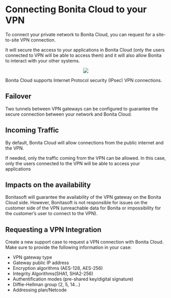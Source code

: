 # Connecting Bonita Cloud to your VPN

To connect your private network to Bonita Cloud, you can request for a site-to-site VPN connection.

It will secure the access to your applications in Bonita Cloud (only the users connected to VPN will be able to access them) and it will also allow Bonita to interact with your other systems.

<div style="text-align:center">
    <img src="cloud/images/master/DiagVPN.png"> 
</div>

Bonita Cloud supports Internet Protocol security (IPsec) VPN connections.

## Failover
Two tunnels between VPN gateways can be configured to guarantee the secure connection between your network and Bonita Cloud.

## Incoming Traffic
By default, Bonita Cloud will allow connections from the public internet and the VPN. 

If needed, only the traffic coming from the VPN can be allowed. In this case, only the users connected to the VPN will be able to access your applications

## Impacts on the availability
Bonitasoft will guarantee the availability of the VPN gateway on the Bonita Cloud side. However, Bonitasoft is not responsible for issues on the customer side of the VPN (unreachable data for Bonita or impossibility for the customer’s user to connect to the VPN).

## Requesting a VPN Integration
Create a new support case to request a VPN connection with Bonita Cloud. Make sure to provide the following information in your case:
* VPN gateway type
* Gateway public IP address
* Encryption algorithms (AES-128, AES-256)
* Integrity Algorithms(SHA1, SHA2-256)
* Authentification modes (pre-shared key/digital signature)
* Diffie-Hellman group (2, 5, 14...)
* Addressing plan/Netcode

